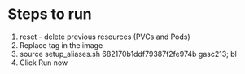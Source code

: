 # Steps to run
1. reset - delete previous resources (PVCs and Pods)
2. Replace tag in the image
3. source setup_aliases.sh 682170b1ddf79387f2fe974b gasc213; bl
4. Click Run now